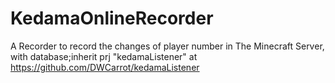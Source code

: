 # KedamaOnlineRecorder
A Recorder to record the changes of player number in The Minecraft Server, with database;inherit prj "kedamaListener" at https://github.com/DWCarrot/kedamaListener
